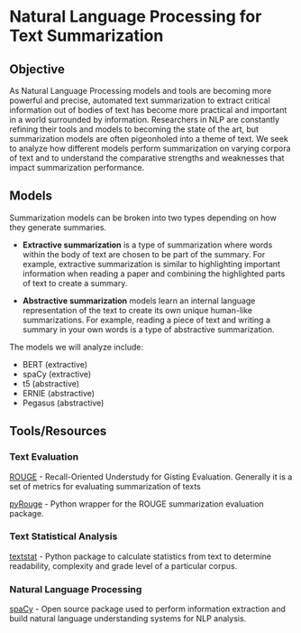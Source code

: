 # Natural Language Processing for Text Summarization

## Objective
As Natural Language Processing models and tools are becoming more powerful and precise, automated text summarization to extract critical information out of bodies of text has become more practical and important in a world surrounded by information. Researchers in NLP are constantly refining their tools and models to becoming the state of the art, but summarization models are often pigeonholed into a theme of text. We seek to analyze how different models perform summarization on varying corpora of text and to understand the comparative strengths and weaknesses that impact summarization performance. 
## Models
Summarization models can be broken into two types depending on how they generate summaries. 

- **Extractive summarization** is a type of summarization where words within the body of text are chosen to be part of the summary.
For example, extractive summarization is similar to highlighting important information when reading a paper and combining the highlighted parts of text to create a summary.

- **Abstractive summarization** models learn an internal language representation of the text to create its own unique human-like summarizations. For example, reading a piece of text and writing a summary in your own words is a type of abstractive summarization.  

The models we will analyze include:
* BERT (extractive)
* spaCy (extractive)
* t5 (abstractive)
* ERNIE (abstractive)
* Pegasus (abstractive)

## Tools/Resources

### Text Evaluation
[ROUGE](https://github.com/andersjo/pyrouge/tree/master/tools/ROUGE-1.5.5) - Recall-Oriented Understudy for Gisting Evaluation. Generally it is a set of metrics for evaluating summarization of texts

[pyRouge](https://pypi.org/project/rouge/) - Python wrapper for the ROUGE summarization evaluation package.

### Text Statistical Analysis
[textstat](https://pypi.org/project/textstat/) - Python package to calculate statistics from text to determine readability, complexity and grade level of a particular corpus.

### Natural Language Processing
[spaCy](https://spacy.io/) - Open source package used to perform information extraction and build natural language understanding systems for NLP analysis.

